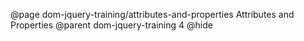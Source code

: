 @page dom-jquery-training/attributes-and-properties Attributes and Properties
@parent dom-jquery-training 4
@hide
